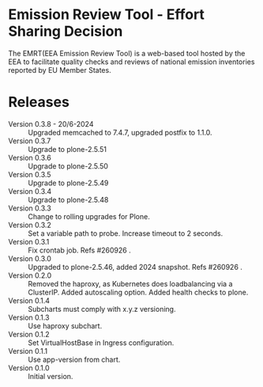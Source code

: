 # Emission Review Tool - Effort Sharing Decision

The EMRT(EEA Emission Review Tool) is a web-based tool hosted by the EEA to facilitate quality checks and reviews of national emission inventories reported by EU Member States.

# Releases

<dl>

  <dt>Version 0.3.8 - 20/6-2024</dt>
  <dd>Upgraded memcached to 7.4.7, upgraded postfix to 1.1.0.</dd>

  <dt>Version 0.3.7</dt>
  <dd>Upgrade to plone-2.5.51</dd>

  <dt>Version 0.3.6</dt>
  <dd>Upgrade to plone-2.5.50</dd>

  <dt>Version 0.3.5</dt>
  <dd>Upgrade to plone-2.5.49</dd>

  <dt>Version 0.3.4</dt>
  <dd>Upgrade to plone-2.5.48</dd>

  <dt>Version 0.3.3</dt>
  <dd>Change to rolling upgrades for Plone.</dd>

  <dt>Version 0.3.2</dt>
  <dd>Set a variable path to probe. Increase timeout to 2 seconds.</dd>

  <dt>Version 0.3.1</dt>
  <dd>Fix crontab job. Refs #260926 .</dd>

  <dt>Version 0.3.0</dt>
  <dd>Upgraded to plone-2.5.46, added 2024 snapshot. Refs #260926 .</dd>

  <dt>Version 0.2.0</dt>
  <dd>Removed the haproxy, as Kubernetes does loadbalancing via a ClusterIP.
      Added autoscaling option.
      Added health checks to plone.</dd>

  <dt>Version 0.1.4</dt>
  <dd>Subcharts must comply with x.y.z versioning.</dd>

  <dt>Version 0.1.3</dt>
  <dd>Use haproxy subchart.</dd>

  <dt>Version 0.1.2</dt>
  <dd>Set VirtualHostBase in Ingress configuration. </dd>

  <dt>Version 0.1.1</dt>
  <dd>Use app-version from chart.</dd>

  <dt>Version 0.1.0</dt>
  <dd>Initial version.</dd>

</dl>

